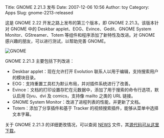 Title: GNOME 2.21.3 发布
Date: 2007-12-06 10:56
Author: toy
Category: Apps
Slug: gnome-2213-released

这是 GNOME 2.22 开发之路上发布的第三个版本，即 GNOME 2.21.3。该版本针对
GNOME 中的 Deskbar applet、EOG、Evince、Gedit、GNOME System
Monitor、GStreamer、Totem 等组件和程序添加了新特性及改进。对 GNOME
感兴趣的朋友，可以进行测试，以帮助完善 GNOME。

![GNOME](http://i.linuxtoy.org/i/logo/gnome-apps.png)

GNOME 2.21.3 主要包括下列改进：

-   Deskbar applet：现在允许打开 Evolution
    联系人以用于编辑，支持搜索用户的模块目录。
-   EOG：支持重置工具栏为默认布局，并对插件系统进行了改善。
-   Evince：文档的打印设置存贮在元数据中，添加了用于搜索的命令行选项，默认启用
    Djvu、dvi 及 comics，支持像 mailto 之类的 URL 链接。
-   GNOME System Monitor：改进了进程列表的性能，并更新了文档。
-   Totem：添加了分享插件和基于 Tracker
    的视频搜索插件，能够从菜单中选择文本字幕。

关于 GNOME 2.21.3 的详细更改情况，可以查阅
[NEWS](http://ftp.gnome.org/pub/GNOME/desktop/2.21/2.21.3/NEWS)
文件，其[源代码可从这里下载](http://ftp.gnome.org/pub/GNOME/desktop/2.21/2.21.3/sources/)。
